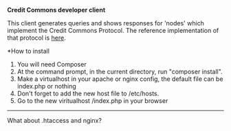 **Credit Commons developer client**

This client generates queries and shows responses for 'nodes' which implement the Credit Commons Protocol. The reference implementation of that protocol is [here](https://gitlab.com/credit-commons-software-stack/cc-node).

*How to install

 1. You will need Composer
 1. At the command prompt, in the current directory, run "composer install".
 1. Make a virtualhost in your apache or nginx config, the default file can be index.php or nothing
 1. Don't forget to add the new host file to /etc/hosts.
 1. Go to the new viritualhost /index.php in your browser

-----
What about .htaccess and nginx?
